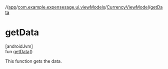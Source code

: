//[app](../../../index.md)/[com.example.expensesage.ui.viewModels](../index.md)/[CurrencyViewModel](index.md)/[getData](get-data.md)

# getData

[androidJvm]\
fun [getData](get-data.md)()

This function gets the data.
